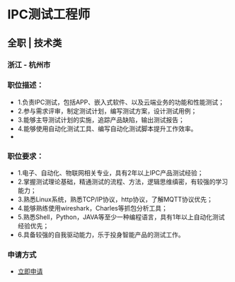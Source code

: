 
# IPC测试工程师
## 全职  |  技术类
### 浙江 - 杭州市

### 职位描述：
- 1.负责IPC测试，包括APP、嵌入式软件、以及云端业务的功能和性能测试；
- 2.参与需求评审，制定测试计划，编写测试方案，设计测试用例；
- 3.能够主导测试计划的实施，追踪产品缺陷，输出测试报告；
- 4.能够使用自动化测试工具、编写自动化测试脚本提升工作效率。
- &nbsp;

### 职位要求：
- 1.电子、自动化、物联网相关专业，具有2年以上IPC产品测试经验；
- 2.掌握测试理论基础，精通测试的流程、方法，逻辑思维缜密，有较强的学习能力；
- 3.熟悉Linux系统，熟悉TCP/IP协议，http协议，了解MQTT协议优先；
- 4.能够熟练使用wireshark，Charles等抓包分析工具；
- 5.熟悉Shell，Python，JAVA等至少一种编程语言，具有1年以上自动化测试经验优先；
- 6.具备较强的自我驱动能力，乐于投身智能产品的测试工作。
### 申请方式
- <a href="mailto:hr@tuya.com?subject=求职简历-IPC测试工程师-来自GitHub">立即申请</a>
